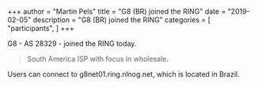 +++
author = "Martin Pels"
title = "G8 (BR) joined the RING"
date = "2019-02-05"
description = "G8 (BR) joined the RING"
categories = [
    "participants",
]
+++

G8 - AS 28329 - joined the RING today.

> South America ISP with focus in wholesale.

Users can connect to g8net01.ring.nlnog.net, which is located in Brazil.

